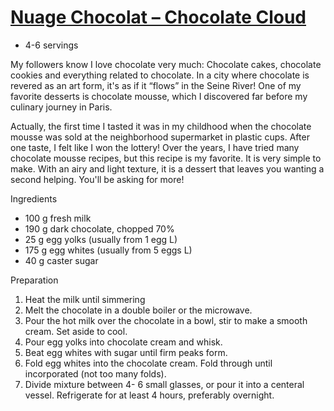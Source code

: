 # [Nuage Chocolat – Chocolate Cloud](https://parischezsharon.com/2020/04/nuage-chocolat-chocolate-cloud.html)

* 4-6 servings

My followers know I love chocolate very much: Chocolate cakes, chocolate cookies and everything related to chocolate.
In a city where chocolate is revered as an art form, it's as if it “flows” in the Seine River!
One of my favorite desserts is chocolate mousse, which I discovered far before my culinary journey in Paris.

Actually, the first time I tasted it was in my childhood when the chocolate mousse was sold at the neighborhood
supermarket in plastic cups.
After one taste, I felt like I won the lottery! Over the years, I have tried many chocolate mousse recipes, but this
recipe is my favorite.
It is very simple to make.
With an airy and light texture, it is a dessert that leaves you wanting a second helping.
You'll be asking for more!

Ingredients

* 100 g fresh milk
* 190 g dark chocolate, chopped 70%
* 25 g egg yolks (usually from 1 egg L)
* 175 g egg whites (usually from 5 eggs L)
* 40 g caster sugar

Preparation

1. Heat the milk until simmering
2. Melt the chocolate in a double boiler or the microwave.
3. Pour the hot milk over the chocolate in a bowl, stir to make a smooth cream.
   Set aside to cool.
4. Pour egg yolks into chocolate cream and whisk.
5. Beat egg whites with sugar until firm peaks form.
6. Fold egg whites into the chocolate cream.
   Fold through until incorporated (not too many folds).
7. Divide mixture between 4- 6 small glasses, or pour it into a centeral vessel.
   Refrigerate for at least 4 hours, preferably overnight.
